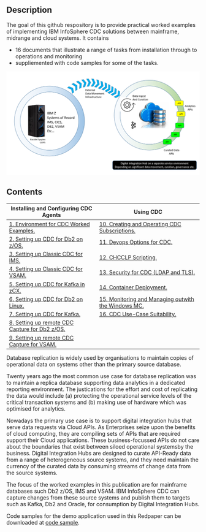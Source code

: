 ## Description

The goal of this github respository is to provide practical worked examples of implementing IBM InfoSphere CDC solutions between mainframe, midrange and cloud systems. 
It contains  

* 16 documents that illustrate a range of tasks from installation through to operations and monitoring
* suppliemented with code samples for some of the  tasks.

![ZDIM](images/cdc/zdim.png)

## Contents

| Installing and Configuring CDC Agents | Using CDC |
| --- | --- |
| [1. Environment for CDC Worked Examples.](C001_environment.md) | [10. Creating and Operating CDC Subscriptions.](C010_administration.md) |
| [2. Setting up CDC for Db2 on z/OS.](C002_cdcdb2zos.md) | [11. Devops Options for CDC.](C011_devops.md) | 
| [3. Setting up Classic CDC for IMS.](C003_cdcims.md) | [12. CHCCLP Scripting.](C012_chcclp.md) |
| [4. Setting up Classic CDC for VSAM.](C004_vsam.md) | [13. Security for CDC (LDAP and TLS).](C013_security.md) |
| [5. Setting up CDC for Kafka in zCX.](C005_zcx.md) | [14. Container Deployment.](C014_containers.md) |
| [6. Setting up CDC for Db2 on Linux.](C006_db2linux.md) | [15. Monitoring and Managing outwith the Windows MC.](C015_dashboard.md) |
| [7. Setting up CDC for Kafka.](C007_kafka.md) | [16. CDC Use-Case Suitability.](C016_dashboard.md)  |
| [8. Setting up remote CDC Capture for Db2 z/OS.](C008_rdb2zos.md) |     |
| [9. Setting up remote CDC Capture for VSAM.](C009_rvsam.md) |     |    


Database replication is widely used by organisations to maintain copies of operational data on systems other than the primary source database. 

Twenty years ago the most common use case for database replication was to maintain a replica database supporting data analytics in a dedicated reporting environment. 
The justications for the effort and cost of replicating the data would include (a) protecting the operational service levels of the critical transaction systems and 
(b) making use of hardware which was optimised for analytics.

Nowadays the primary use case is to support digital integration hubs that serve data requests via Cloud APIs. As Enterprises seize upon the benefits of cloud computing, they 
are compiling sets of APIs that are required support their Cloud applications. These business-focussed APIs do not care about the boundaries that exist between siloed 
operational systemsby the business. Digital Integration Hubs are designed to curate API-Ready data from a range of heterogeneous source systems, and they need maintain the 
currency of the curated data by consuming streams of change data from the source systems.

The focus of the worked examples in this publication are for mainframe databases such Db2 z/OS, IMS and VSAM. IBM InfoSphere CDC can capture changes from these source systems 
and publish them to targets such as Kafka, Db2 and Oracle, for consumption by Digital Integration Hubs.

Code samples for the demo application used in this Redpaper can be downloaded at [code sample](https://github.com/zeditor01/cdc_examples/tree/main/code%20sample).


